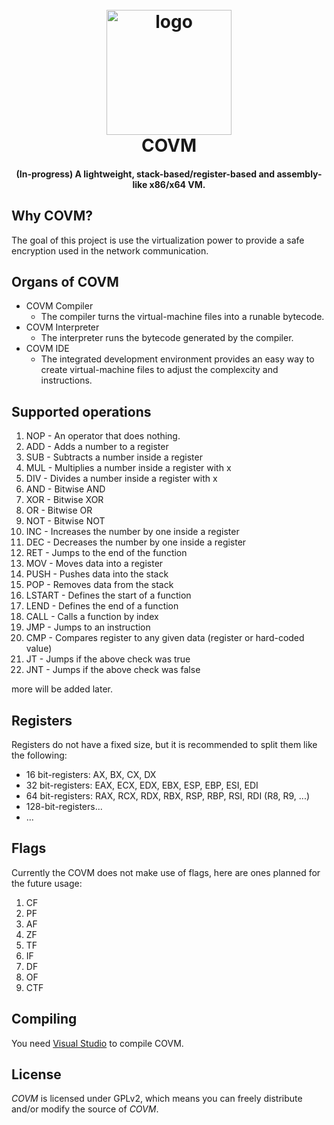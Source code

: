 <h1 align="center">
  <br>
  <a href="https://hypercall.net"><img src="https://i.imgur.com/LR2Fr3W.png" alt="logo" width="200"></a>
  <br>
  COVM 
  <br>
</h1>

<h4 align="center"> (In-progress) A lightweight, stack-based/register-based and assembly-like x86/x64 VM.</h4>

## Why COVM?
The goal of this project is use the virtualization power to provide a safe encryption used in the network communication.


## Organs of COVM
* COVM Compiler
  * The compiler turns the virtual-machine files into a runable bytecode. 
* COVM Interpreter
  * The interpreter runs the bytecode generated by the compiler.
* COVM IDE
  * The integrated development environment provides an easy way to create virtual-machine files to adjust the complexcity and instructions. 

## Supported operations
1.  NOP - An operator that does nothing.
2.  ADD - Adds a number to a register
3.  SUB - Subtracts a number inside a register
4.  MUL - Multiplies a number inside a register with x
5.  DIV - Divides a number inside a register with x
6.  AND - Bitwise AND 
7.  XOR - Bitwise XOR 
8.  OR  - Bitwise OR
9.  NOT - Bitwise NOT
10. INC - Increases the number by one inside a register
11. DEC - Decreases the number by one inside a register
12. RET - Jumps to the end of the function
13. MOV - Moves data into a register 
14. PUSH - Pushes data into the stack
15. POP - Removes data from the stack
16. LSTART - Defines the start of a function
17. LEND - Defines the end of a function
18. CALL - Calls a function by index
19. JMP - Jumps to an instruction
20. CMP - Compares register to any given data (register or hard-coded value)
21. JT - Jumps if the above check was true
22. JNT - Jumps if the above check was false

more will be added later.

## Registers
Registers do not have a fixed size, but it is recommended to split them like the following:
- 16 bit-registers: AX, BX, CX, DX
- 32 bit-registers: EAX, ECX, EDX, EBX, ESP, EBP, ESI, EDI
- 64 bit-registers: RAX, RCX, RDX, RBX, RSP, RBP, RSI, RDI (R8, R9, ...)
- 128-bit-registers...
- ...

## Flags
Currently the COVM does not make use of flags, here are ones planned for the future usage:
1. CF 
2. PF
3. AF
4. ZF
5. TF
6. IF
7. DF
8. OF
9. CTF

## Compiling

You need [Visual Studio](https://www.visualstudio.com) to compile COVM.

## License

*COVM* is licensed under GPLv2, which means you can freely distribute and/or modify the source of *COVM*.


